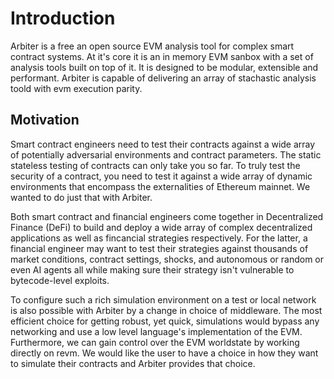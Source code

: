 # Introduction

Arbiter is a free an open source EVM analysis tool for complex smart contract systems. At it's core it is an in memory EVM sanbox with a set of analysis tools built on top of it. It is designed to be modular, extensible and performant. Arbiter is capable of delivering an array of stachastic analysis toold with evm execution parity. 

## Motivation
Smart contract engineers need to test their contracts against a wide array of potentially adversarial environments and contract parameters. The static stateless testing of contracts can only take you so far. To truly test the security of a contract, you need to test it against a wide array of dynamic environments that encompass the externalities of Ethereum mainnet. We wanted to do just that with Arbiter.

Both smart contract and financial engineers come together in Decentralized Finance (DeFi) to build and deploy a wide array of complex decentralized applications as well as fincancial strategies respectively. For the latter, a financial engineer may want to test their strategies against thousands of market conditions, contract settings, shocks, and autonomous or random or even AI agents all while making sure their strategy isn't vulnerable to bytecode-level exploits.

To configure such a rich simulation environment on a test or local network is also possible with Arbiter by a change in choice of middleware. The most efficient choice for getting robust, yet quick, simulations would bypass any networking and use a low level language's implementation of the EVM. Furthermore, we can gain control over the EVM worldstate by working directly on revm. We would like the user to have a choice in how they want to simulate their contracts and Arbiter provides that choice.